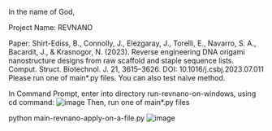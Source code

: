 In the name of God,

Project Name: REVNANO

Paper:
Shirt-Ediss, B., Connolly, J., Elezgaray, J., Torelli, E., Navarro, S. A., Bacardit, J., & Krasnogor, N. (2023). Reverse engineering DNA origami nanostructure designs from raw scaffold and staple sequence lists. Comput. Struct. Biotechnol. J. 21, 3615–3626. DOI: 10.1016/j.csbj.2023.07.011
Please run one of main*.py files. You can also test naive method.

In Command Prompt, enter into directory run-revnano-on-windows, using cd command:
![image](https://github.com/h-ismkhan/run-revnano-on-windows/assets/59805170/17f6a8d8-eb8a-4c95-9afb-f7b85a8a932d)
Then, run one of main*.py files

python main-revnano-apply-on-a-file.py
![image](https://github.com/h-ismkhan/run-revnano-on-windows/assets/59805170/4024d3c8-b26c-42ca-8048-bc4d30df3ff8)

